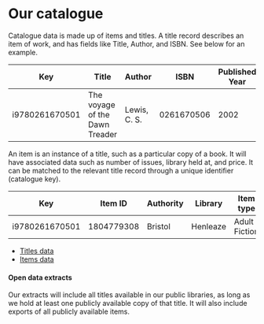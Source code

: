 Our catalogue
=============

Catalogue data is made up of items and titles. A title record describes an item of work, and has fields like Title, Author, and ISBN. See below for an example.

| Key | Title | Author | ISBN | Published Year | Created |
| --- | ----- | ------ | ---- | -------------- | ------- |
| i9780261670501 | The voyage of the Dawn Treader | Lewis, C. S. | 0261670506 | 2002 | 2006-07-15 |

An item is an instance of a title, such as a particular copy of a book. It will have associated data such as number of issues, library held at, and price. It can be matched to the relevant title record through a unique identifier (catalogue key).

| Key | Item ID | Authority | Library | Item type | Date created | Price | Total checkouts | Total renewals |
| --- | ------- | --------- | ------- | --------- | ------------ | ----- | --------------- | -------------- |
| i9780261670501 | 1804779308 | Bristol | Henleaze | Adult Fiction | 2015-03-14 | 3.99 | 8 | 6 |

- [Titles data](./titles.md)
- [Items data](./items.md)

#### Open data extracts

Our extracts will include all titles available in our public libraries, as long as we hold at least one publicly available copy of that title. It will also include exports of all publicly available items.